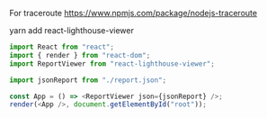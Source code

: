 For traceroute
https://www.npmjs.com/package/nodejs-traceroute

yarn add react-lighthouse-viewer

```js
import React from "react";
import { render } from "react-dom";
import ReportViewer from "react-lighthouse-viewer";

import jsonReport from "./report.json";

const App = () => <ReportViewer json={jsonReport} />;
render(<App />, document.getElementById("root"));
```
